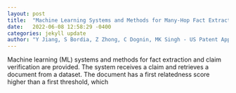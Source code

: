 ```yaml
---
layout: post
title:  "Machine Learning Systems and Methods for Many-Hop Fact Extraction and Claim Verification"
date:   2022-06-08 12:58:29 -0400
categories: jekyll update
author: "Y Jiang, S Bordia, Z Zhong, C Dognin, MK Singh - US Patent App. 17/534,899, 2022"
---
```

Machine learning (ML) systems and methods for fact extraction and claim verification are provided. The system receives a claim and retrieves a document from a dataset. The document has a first relatedness score higher than a first threshold, which 
